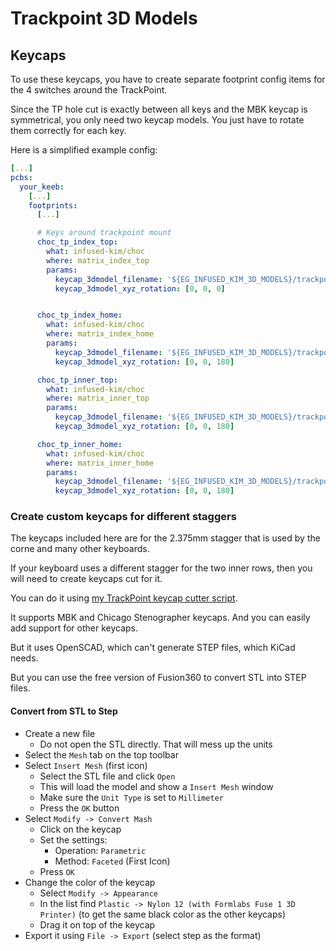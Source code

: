 # Trackpoint 3D Models

## Keycaps

To use these keycaps, you have to create separate footprint config items for the 4 switches around the TrackPoint.

Since the TP hole cut is exactly between all keys and the MBK keycap is symmetrical, you only need two keycap models. You just have to rotate them correctly for each key.

Here is a simplified example config:

```yaml
[...]
pcbs:
  your_keeb:
    [...]
    footprints:
      [...]

      # Keys around trackpoint mount
      choc_tp_index_top:
        what: infused-kim/choc
        where: matrix_index_top
        params:
          keycap_3dmodel_filename: '${EG_INFUSED_KIM_3D_MODELS}/trackpoint/TP_Keycap_MBK_Black_stagger_2.375_small.step'
          keycap_3dmodel_xyz_rotation: [0, 0, 0]


      choc_tp_index_home:
        what: infused-kim/choc
        where: matrix_index_home
        params:
          keycap_3dmodel_filename: '${EG_INFUSED_KIM_3D_MODELS}/trackpoint/TP_Keycap_MBK_Black_stagger_2.375_large.step'
          keycap_3dmodel_xyz_rotation: [0, 0, 180]

      choc_tp_inner_top:
        what: infused-kim/choc
        where: matrix_inner_top
        params:
          keycap_3dmodel_filename: '${EG_INFUSED_KIM_3D_MODELS}/trackpoint/TP_Keycap_MBK_Black_stagger_2.375_large.step'
          keycap_3dmodel_xyz_rotation: [0, 0, 180]

      choc_tp_inner_home:
        what: infused-kim/choc
        where: matrix_inner_home
        params:
          keycap_3dmodel_filename: '${EG_INFUSED_KIM_3D_MODELS}/trackpoint/TP_Keycap_MBK_Black_stagger_2.375_small.step'
          keycap_3dmodel_xyz_rotation: [0, 0, 180]
```

### Create custom keycaps for different staggers

The keycaps included here are for the 2.375mm stagger that is used by the corne and many other keyboards.

If your keyboard uses a different stagger for the two inner rows, then you will need to create keycaps cut for it.

You can do it using [my TrackPoint keycap cutter script](https://github.com/infused-kim/kb_keycaps_trackpoint).

It supports MBK and Chicago Stenographer keycaps. And you can easily add support for other keycaps.

But it uses OpenSCAD, which can't generate STEP files, which KiCad needs.

But you can use the free version of Fusion360 to convert STL into STEP files.

#### Convert from STL to Step

* Create a new file
  * Do not open the STL directly. That will mess up the units
* Select the `Mesh` tab on the top toolbar
* Select `Insert Mesh` (first icon)
  * Select the STL file and click `Open`
  * This will load the model and show a `Insert Mesh` window
  * Make sure the `Unit Type` is set to `Millimeter`
  * Press the `OK` button
* Select `Modify -> Convert Mash`
    * Click on the keycap
    * Set the settings:
        * Operation: `Parametric`
        * Method: `Faceted` (First Icon)
    * Press `OK`
* Change the color of the keycap
    * Select `Modify -> Appearance`
    * In the list find `Plastic -> Nylon 12 (with Formlabs Fuse 1 3D Printer)` (to get the same black color as the other keycaps)
    * Drag it on top of the keycap
* Export it using `File -> Export` (select step as the format)
